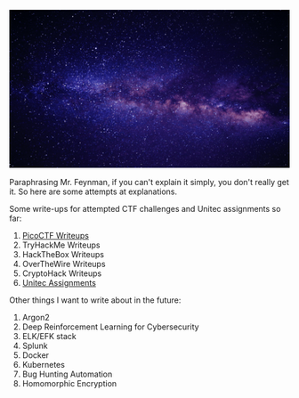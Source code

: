 ![](https://github.com/Lona44/write-ups/blob/main/welcome.gif)

Paraphrasing Mr. Feynman, if you can't explain it simply, you don't really get it. So here are some attempts at explanations.

Some write-ups for attempted CTF challenges and Unitec assignments so far:
  1. [PicoCTF Writeups](https://github.com/Lona44/write-ups/tree/main/PicoCTF)
  2. TryHackMe Writeups
  3. HackTheBox Writeups
  4. OverTheWire Writeups
  5. CryptoHack Writeups
  6. [Unitec Assignments](https://github.com/Lona44/write-ups/tree/main/Unitec%20Assignments)

Other things I want to write about in the future:
  1. Argon2
  2. Deep Reinforcement Learning for Cybersecurity
  3. ELK/EFK stack
  4. Splunk
  5. Docker
  6. Kubernetes
  7. Bug Hunting Automation
  8. Homomorphic Encryption
